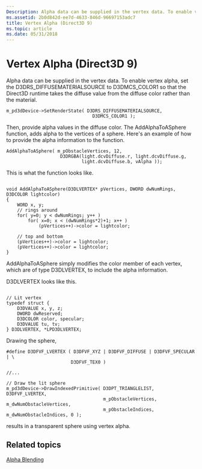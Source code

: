 ```yaml
---
Description: Alpha data can be supplied in the vertex data. To enable vertex alpha, set the D3DRS\_DIFFUSEMATERIALSOURCE to D3DMCS\_COLOR1 so that the Direct3D runtime takes the diffuse value from the diffuse color rather than the material.
ms.assetid: 2b0d842d-ee7d-4633-846d-96697153adc7
title: Vertex Alpha (Direct3D 9)
ms.topic: article
ms.date: 05/31/2018
---
```


# Vertex Alpha (Direct3D 9)

Alpha data can be supplied in the vertex data. To enable vertex alpha, set the D3DRS\_DIFFUSEMATERIALSOURCE to D3DMCS\_COLOR1 so that the Direct3D runtime takes the diffuse value from the diffuse color rather than the material.


```
m_pd3dDevice->SetRenderState( D3DRS_DIFFUSEMATERIALSOURCE,  
                                D3DMCS_COLOR1 );
```



Then, provide alpha values in the diffuse color. The AddAlphaToASphere function, adds alpha to the vertices of a sphere. Here's an example of how to provide the alpha information to the function.


```
AddAlphaToASphere( m_pObstacleVertices, 12,  
                    D3DRGBA(light.dcvDiffuse.r, light.dcvDiffuse.g, 
                            light.dcvDiffuse.b, vAlpha ));
```



This is what the function looks like.


```
 
void AddAlphaToASphere(D3DLVERTEX* pVertices, DWORD dwNumRings, D3DCOLOR lightcolor)
{
    WORD x, y;
    // rings around
    for( y=0; y < dwNumRings; y++ )
        for( x=0; x < (dwNumRings*2)+1; x++ )
            (pVertices++)->color = lightcolor;

    // top and bottom
    (pVertices++)->color = lightcolor;
    (pVertices++)->color = lightcolor;
}
```



AddAlphaToASphere simply modifies the color member of each vertex, which are of type D3DLVERTEX, to include the alpha information.

D3DLVERTEX looks like this.


```
 
// Lit vertex
typedef struct {
    D3DVALUE x, y, z;
    DWORD dwReserved;
    D3DCOLOR color, specular;
    D3DVALUE tu, tv;
} D3DLVERTEX, *LPD3DLVERTEX;
```



Drawing the sphere,


```
#define D3DFVF_LVERTEX ( D3DFVF_XYZ | D3DFVF_DIFFUSE | D3DFVF_SPECULAR | \
                        D3DFVF_TEX0 )

//...

// Draw the lit sphere
m_pd3dDevice->DrawIndexedPrimitive( D3DPT_TRIANGLELIST, D3DFVF_LVERTEX,
                                    m_pObstacleVertices, m_dwNumObstacleVertices,
                                    m_pObstacleIndices,  m_dwNumObstacleIndices, 0 );
```



results in a transparent sphere using vertex alpha.

## Related topics

<dl> <dt>

[Alpha Blending](alpha-blending.md)
</dt> </dl>

 

 



